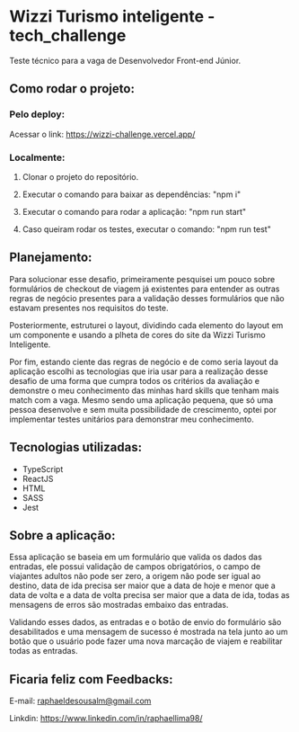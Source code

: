 # Wizzi Turismo inteligente - tech_challenge

Teste técnico para a vaga de Desenvolvedor Front-end Júnior.

## Como rodar o projeto:

### Pelo deploy:

Acessar o link: https://wizzi-challenge.vercel.app/

### Localmente:

1. Clonar o projeto do repositório.

2. Executar o comando para baixar as dependências: "npm i"

3. Executar o comando para rodar a aplicação: "npm run start"

4. Caso queiram rodar os testes, executar o comando: "npm run test"

## Planejamento:

Para solucionar esse desafio, primeiramente pesquisei um pouco sobre formulários de checkout de viagem já existentes para entender as outras regras de negócio presentes para a validação desses formulários que não estavam presentes nos requisitos do teste.

Posteriormente, estruturei o layout, dividindo cada elemento do layout em um componente e usando a plheta de cores do site da Wizzi Turismo Inteligente.

Por fim, estando ciente das regras de negócio e de como seria layout da aplicação escolhi as tecnologias que iria usar para a realização desse desafio de uma forma que cumpra todos os critérios da avaliação e demonstre o meu conhecimento das minhas hard skills que tenham mais match com a vaga. Mesmo sendo uma aplicação pequena, que só uma pessoa desenvolve e sem muita possibilidade de crescimento, optei por implementar testes unitários para demonstrar meu conhecimento.

## Tecnologias utilizadas:

<ul>

  <li>TypeScript</li>

  <li>ReactJS</li>

  <li>HTML</li>

  <li>SASS</li>

  <li>Jest</li>

</ul>

## Sobre a aplicação:

Essa aplicação se baseia em um formulário que valida os dados das entradas, ele possui validação de campos obrigatórios, o campo de viajantes adultos não pode ser zero, a origem não pode ser igual ao destino, data de ida precisa ser maior que a data de hoje e menor que a data de volta e a data de volta precisa ser maior que a data de ida, todas as mensagens de erros são mostradas embaixo das entradas.

Validando esses dados, as entradas e o botão de envio do formulário são desabilitados e uma mensagem de sucesso é mostrada na tela junto ao um botão que o usuário pode fazer uma nova marcação de viajem e reabilitar todas as entradas.

## Ficaria feliz com Feedbacks:

E-mail: raphaeldesousalm@gmail.com

Linkdin: https://www.linkedin.com/in/raphaellima98/
